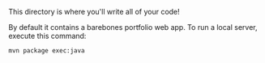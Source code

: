 This directory is where you'll write all of your code!

By default it contains a barebones portfolio web app. To run a local server,
execute this command:

```
mvn package exec:java
```

